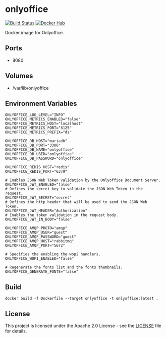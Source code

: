 # onlyoffice

[![Build Status](https://drone.owncloud.com/api/badges/owncloud-ops/onlyoffice/status.svg)](https://drone.owncloud.com/owncloud-ops/onlyoffice/)
[![Docker Hub](https://img.shields.io/badge/docker-latest-blue.svg?logo=docker&logoColor=white)](https://hub.docker.com/r/owncloudops/onlyoffice)

Docker image for Onlyoffice.

## Ports

- 8080

## Volumes

- /var/lib/onlyoffice

## Environment Variables

```Shell
ONLYOFFICE_LOG_LEVEL="INFO"
ONLYOFFICE_METRICS_ENABLED="false"
ONLYOFFICE_METRICS_HOST="localhost"
ONLYOFFICE_METRICS_PORT="8125"
ONLYOFFICE_METRICS_PREFIX="ds"

ONLYOFFICE_DB_HOST="mariadb"
ONLYOFFICE_DB_PORT="3306"
ONLYOFFICE_DB_NAME="onlyoffice"
ONLYOFFICE_DB_USER="onlyoffice"
ONLYOFFICE_DB_PASSWORD="onlyoffice"

ONLYOFFICE_REDIS_HOST="redis"
ONLYOFFICE_REDIS_PORT="6379"

# Enables JSON Web Token validation by the Onlyoffice Document Server.
ONLYOFFICE_JWT_ENABLED="false"
# Defines the secret key to validate the JSON Web Token in the request.
ONLYOFFICE_JWT_SECRET="secret"
# Defines the http header that will be used to send the JSON Web Token.
ONLYOFFICE_JWT_HEADER="Authorization"
# Enables the token validation in the request body.
ONLYOFFICE_JWT_IN_BODY="false"

ONLYOFFICE_AMQP_PROTO="amqp"
ONLYOFFICE_AMQP_USER="guest"
ONLYOFFICE_AMQP_PASSWORD="guest"
ONLYOFFICE_AMQP_HOST="rabbitmq"
ONLYOFFICE_AMQP_PORT="5672"

# Specifies the enabling the wopi handlers.
ONLYOFFICE_WOPI_ENABLED="false"

# Regenerate the fonts list and the fonts thumbnails.
ONLYOFFICE_GENERATE_FONTS="false"
```

## Build

```Shell
docker build -f Dockerfile --target onlyoffice -t onlyoffice:latest .
```

## License

This project is licensed under the Apache 2.0 License - see the [LICENSE](https://github.com/owncloud-ops/onlyoffice/blob/master/LICENSE) file for details.
